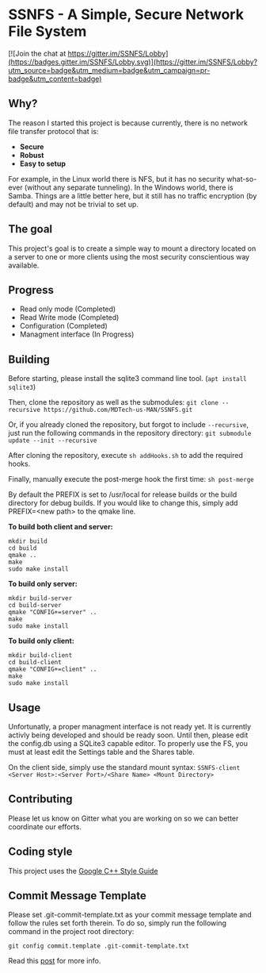 # SSNFS - A Simple, Secure Network File System

[![Join the chat at https://gitter.im/SSNFS/Lobby](https://badges.gitter.im/SSNFS/Lobby.svg)](https://gitter.im/SSNFS/Lobby?utm_source=badge&utm_medium=badge&utm_campaign=pr-badge&utm_content=badge)

## Why?
The reason I started this project is because currently, there is no network file transfer protocol that is:
 * **Secure**
 * **Robust**
 * **Easy to setup**
 
 For example, in the Linux world there is NFS, but it has no security what-so-ever (without any separate tunneling). In the Windows world, there is Samba. Things are a little better here, but it still has no traffic encryption (by default) and may not be trivial to set up.
 
 ## The goal 
 
This project's goal is to create a simple way to mount a directory located on a server to one or more clients using the most security conscientious way available.

## Progress

 * Read only mode (Completed) 
 * Read Write mode (Completed) 
 * Configuration (Completed)
 * Managment interface (In Progress)
 
## Building

Before starting, please install the sqlite3 command line tool. (`apt install sqlite3`)

Then, clone the repository as well as the submodules: `git clone --recursive https://github.com/MDTech-us-MAN/SSNFS.git` 

Or, if you already cloned the repository, but forgot to include `--recursive`, just run the following commands in the repository directory: `git submodule update --init --recursive`

After cloning the repository, execute `sh addHooks.sh` to add the required hooks.

Finally, manually execute the post-merge hook the first time: `sh post-merge`

By default the PREFIX is set to /usr/local for release builds or the build directory for debug builds.
If you would like to change this, simply add PREFIX=\<new path\> to the qmake line.

**To build both client and server:**
```
mkdir build
cd build
qmake ..
make
sudo make install
```

**To build only server:**
```
mkdir build-server
cd build-server
qmake "CONFIG+=server" ..
make
sudo make install
```

**To build only client:**
```
mkdir build-client
cd build-client
qmake "CONFIG+=client" ..
make
sudo make install
```

## Usage

Unfortunatly, a proper managment interface is not ready yet. It is currently activly being developed and should be ready soon. Until then, please edit the config.db using a SQLite3 capable editor. To properly use the FS, you must at least edit the Settings table and the Shares table.

On the client side, simply use the standard mount syntax: `SSNFS-client <Server Host>:<Server Port>/<Share Name> <Mount Directory>`

## Contributing

Please let us know on Gitter what you are working on so we can better coordinate our efforts.

## Coding style
This project uses the [Google C++ Style Guide](https://google.github.io/styleguide/cppguide.html)

## Commit Message Template
Please set .git-commit-template.txt as your commit message template and follow the rules set forth therein.
To do so, simply run the following command in the project root directory:

`git config commit.template .git-commit-template.txt`

Read this [post](https://chris.beams.io/posts/git-commit/) for more info.
